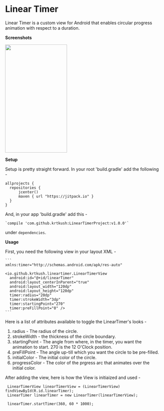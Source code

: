 # Linear Timer

Linear Timer is a custom view for Android that enables circular progress animation with respect to a duration.

**Screenshots**

<img src="https://raw.githubusercontent.com/krtkush/LinearTimerProject/master/Screenshots/ssOne.png" width="200" height="350" />

**Setup**

Setup is pretty straight forward. 
In your root 'build.gradle' add the following - 

    allprojects {
      repositories {
          jcenter()
          maven { url "https://jitpack.io" }
      }
    }
    
 And, in your app 'build.gradle' add this - 
 
    `compile 'com.github.krtkush:LinearTimerProject:v1.0.0'`
under `dependencies`.

**Usage**

First, you need the following view in your layout XML - 

    ```
    xmlns:timer="http://schemas.android.com/apk/res-auto"
      
    <io.github.krtkush.lineartimer.LinearTimerView
      android:id="@+id/linearTimer"
      android:layout_centerInParent="true"
      android:layout_width="120dp"
      android:layout_height="120dp"
      timer:radius="20dp"
      timer:strokeWidth="3dp"
      timer:startingPoint="270"
      timer:preFillPoint="0" />
    ```
        
Here is a list of attributes available to toggle the LinearTimer's looks -

1. radius - The radius of the circle.
2. strokeWidth - the thickness of the circle boundary.
3. startingPoint - The angle from where, in the timer, you want the animation to start. 270 is the 12 O'Clock position.
4. preFillPoint - The angle up-till which you want the circle to be pre-filled.
5. initialColor - The initial color of the circle. 
6. progressColor - The color of the prgress arc that animates over the initial color. 

After adding the view, here is how the View is initiaized and used -

     LinearTimerView linearTimerView = (LinearTimerView) findViewById(R.id.linearTimer);
     LinearTimer linearTimer = new LinearTimer(linearTimerView);
     
     linearTimer.startTimer(360, 60 * 1000);
